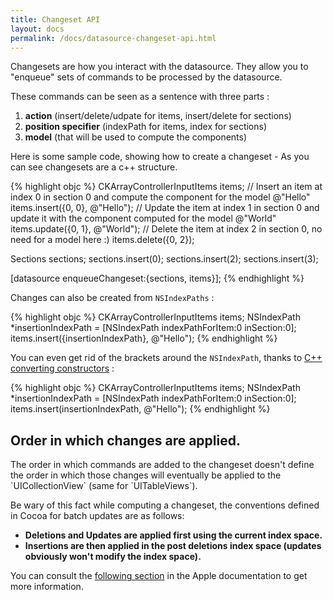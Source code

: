 ```yaml
---
title: Changeset API
layout: docs
permalink: /docs/datasource-changeset-api.html
---
```


Changesets are how you interact with the datasource. They allow you to "enqueue" sets of commands to be processed by the datasource.


These commands can be seen as a sentence with three parts :

1. **action** (insert/delete/udpate for items, insert/delete for sections)
2. **position specifier** (indexPath for items, index for sections)
3. **model** (that will be used to compute the components)

Here is some sample code, showing how to create a changeset - As you can see changesets are a c++ structure.

{% highlight objc %}
CKArrayControllerInputItems items;
// Insert an item at index 0 in section 0 and compute the component for the model @"Hello"
items.insert({0, 0}, @"Hello");
// Update the item at index 1 in section 0 and update it with the component computed for the model @"World"
items.update({0, 1}, @"World");
// Delete the item at index 2 in section 0, no need for a model here :)
items.delete({0, 2});

Sections sections;
sections.insert(0);
sections.insert(2);
sections.insert(3);

[datasource enqueueChangeset:{sections, items}];
{% endhighlight %}

Changes can also be created from `NSIndexPaths` :

{% highlight objc %}
CKArrayControllerInputItems items;
NSIndexPath *insertionIndexPath = [NSIndexPath indexPathForItem:0 inSection:0];
items.insert({insertionIndexPath}, @"Hello");
{% endhighlight %}

You can even get rid of the brackets around the `NSIndexPath`, thanks to [C++ converting constructors](http://en.cppreference.com/w/cpp/language/converting_constructor) :

{% highlight objc %}
CKArrayControllerInputItems items;
NSIndexPath *insertionIndexPath = [NSIndexPath indexPathForItem:0 inSection:0];
items.insert(insertionIndexPath, @"Hello");
{% endhighlight %}


## Order in which changes are applied.

<div class="note-important">
 <p>
 The order in which commands are added to the changeset doesn't define the order in which those changes will eventually be applied to the `UICollectionView` (same for `UITableViews`).
 </p>
</div>

Be wary of this fact while computing a changeset, the conventions defined in Cocoa for batch updates are as follows:

- **Deletions and Updates are applied first using the current index space.**
- **Insertions are then applied in the post deletions index space (updates obviously won't modify the index space).**

You can consult the [following section](https://developer.apple.com/library/prerelease/ios/documentation/UserExperience/Conceptual/TableView_iPhone/ManageInsertDeleteRow/ManageInsertDeleteRow.html) in the Apple documentation to get more information.
